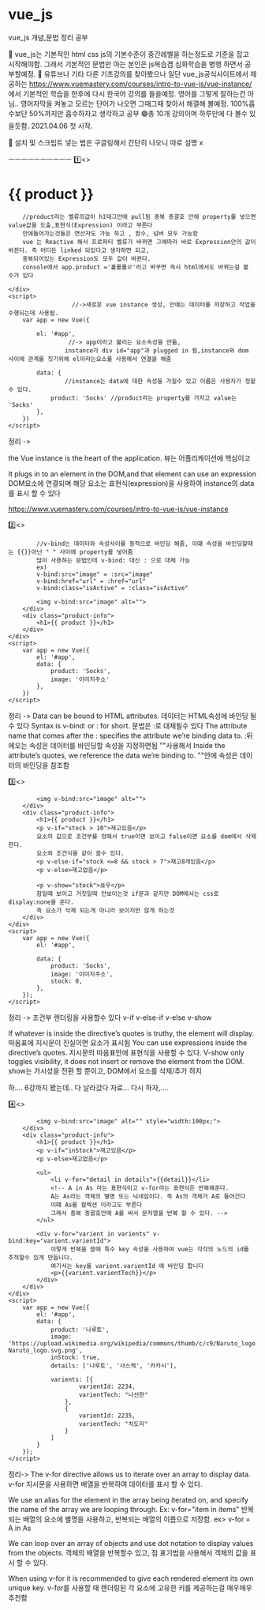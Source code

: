 # vue_js
vue_js 개념,문법 정리 공부

🔴 vue_js는 기본적인 html css js의 기본수준이 중간레벨을 하는정도로 기준을 잡고 시작해야함. 그래서 기본적인 문법만 아는 본인은 js복습겸 심화학습을 병행 하면서 공부할예정. 
🔴 유튜브나 기타 다른 기초강의를 찾아봤으나 일단 vue_js공식사이트에서 제공하는 https://www.vuemastery.com/courses/intro-to-vue-js/vue-instance/ 에서 기본적인 학습을 한후에 다시 
    한국어 강의를 들을예정. 영어를 그렇게 잘하는건 아님.. 영어자막을 켜놓고 모르는 단어가 나오면 그때그때 찾아서 해결해 볼예정. 100%흡수보단 50%까지만 흡수하자고 생각하고 공부
   🟢총 10개 강의이며 하루만에 다 볼수 있을듯함. 2021.04.06 첫 시작.
   
🔴 설치 및 스크립트 넣는 법은 구글링해서 간단히 나오니 따로 설명 x

ㅡㅡㅡㅡㅡㅡㅡㅡㅡㅡ
1️⃣<<The Vue Instance>>
  
<body>
    <div id="app">
        <h1>{{ product }}</h1>
      
        //product라는 벨류의값이 h1태그안에 pull됨 중복 중괄호 안에 property를 넣으면 value값을 도출,표현식(Expression) 이라고 부른다
        안에들어가는것들은 연산자도 가능 하고 , 함수, 넘버 모두 가능함
        vue 는 Reactive 해서 프로퍼티 벨류가 바뀌면 그에따라 바로 Expression안의 값이 바뀐다. 즉 어디든 linked 되있다고 생각하면 되고,
        중복되어있는 Expression도 모두 값이 바뀐다. 
        console에서 app.product ='홀롤롤ㄹ'라고 바꾸면 즉시 html에서도 바뀌는걸 볼 수가 있다
        
    </div>
    <script>
                      //->새로운 vue instance 생성, 안에는 데이터를 저장하고 작업을 수행되는데 사용됨.
        var app = new Vue({ 
        
            el: '#app',   
                     //-> app이라고 불리는 요소속성을 만듦, 
                    instance가 div id="app"과 plugged in 됨,instance와 dom 사이에 관계를 짓기위해 el이라는요소를 사용해서 연결을 해줌
            
            data: { 
                    //instance는 data에 대한 속성을 가질수 있고 이름은 사용자가 정할수 있다.
                product: 'Socks' //product라는 property를 가지고 value는 'Socks'
            },
        })
    </script>
</body>

정리 ->
  
the Vue instance is the heart of the application.
뷰는 어플리케이션에 핵심이고

It plugs in to an element in the DOM,and that element can use an expression
DOM요소에 연결되며 해당 요소는 표현식(expression)을 사용하여 instance의 data를 표시 할 수 있다

https://www.vuemastery.com/courses/intro-to-vue-js/vue-instance


2️⃣<<Attribute Binding>>
  <body>
    <div id="app">
        <div class="product-image">
          
            //v-bind는 데이터와 속성사이를 동적으로 바인딩 해줌, 이떄 속성을 바인딩할때는 {{}}아닌 " " 사이에 property를 넣어줌
            많이 사용하는 문법인데 v-bind: 대신 : 으로 대체 가능
            ex)
            v-bind:src="image" = :src="image"
            v-bind:href="url" = :href="url"
            v-bind:class="isActive" = :class="isActive"

            <img v-bind:src="image" alt="">
        </div>
        <div class="product-info">
            <h1>{{ product }}</h1>
        </div>
    </div>
    <script>
        var app = new Vue({
            el: '#app',
            data: {
                product: 'Socks',
                image: '이미지주소'
            },
        })
    </script>
</body>

  정리 ->
Data can be bound to HTML attributes.
 데이터는 HTML속성에 바인딩 될 수 있다
Syntax is v-bind: or : for short.
 문법은 :로 대체될수 있다
The attribute name that comes after the : specifies the attribute we’re binding data to.
 :뒤에오는 속성은 데이터를 바인딩할 속성을 지정하면됨 ""사용해서
Inside the attribute’s quotes, we reference the data we’re binding to.
 ""안에 속성은 데이터의 바인딩을 참조함



3️⃣<<Conditional Rendering>>
<body>
    <div id="app">
        <div class="product-image">

            <img v-bind:src="image" alt="">
        </div>
        <div class="product-info">
            <h1>{{ product }}</h1>
            <p v-if="stock > 10">재고있음</p>
            요소의 값으로 조건부를 정해서 true이면 보이고 false이면 요소를 dom에서 삭제한다.
            요소와 조건식을 같이 쓸수 있다.
            <p v-else-if="stock <=8 && stock > 7">재고8개있음</p>
            <p v-else>재고없음</p>

            <p v-show="stock">쑈우</p>
            참일때 보이고 거짓일때 안보이는것 if문과 같지만 DOM에서는 css로 display:none을 준다. 
            즉 요소가 삭제 되는게 아니라 보이지만 않게 하는것
        </div>
    </div>
    <script>
        var app = new Vue({
            el: '#app',

            data: {
                product: 'Socks',
                image: '이미지주소',
                stock: 0,
            },
        });
    </script>
</body>
정리 ->
조건부 렌더링을 사용할수 있다
v-if
v-else-if
v-else
v-show

If whatever is inside the directive’s quotes is truthy, the element will display.
따옴표에 지시문이 진실이면 요소가 표시됨
You can use expressions inside the directive’s quotes.
지시문의 따옴표안에 표현식을 사용할 수 있다.
V-show only toggles visibility, it does not insert or remove the element from the DOM.
show는 가시성을 전환 할 뿐이고, DOM에서 요소를 삭제/추가 하지  

하.... 6강까지 봤는데.. 다 날라갔다 자료... 다시 하자,....

4️⃣<<Conditional Rendering>>
    <body>
    <div id="app">
        <div class="product-image">

            <img v-bind:src="image" alt="" style="width:100px;">
        </div>
        <div class="product-info">
            <h1>{{ product }}</h1>
            <p v-if="inStock">재고있음</p>
            <p v-else>재고없음</p>

            <ul>
                <li v-for="detail in details">{{detail}}</li>
                <!-- A in As 라는 표현식이고 v-for라는 표현식은 반복해준다.
                A는 As라는 객체의 별명 또는 닉네임이다. 즉 As의 객체가 A로 들어간다
                이떄 As를 컬렉션 이라고도 부른다
                그래서 중복 중괄호안에 A를 써서 문자열을 반복 할 수 있다. -->
            </ul>

            <div v-for="varient in varients" v-bind:key="varient.varientId">
                이렇게 반복을 쓸때 특수 key 속성을 사용하여 vue는 각각의 노드의 id를 추적할수 있게 만듭니다. 
                여기서는 key를 varient.varientId 에 바인딩 합니다
                <p>{{varient.varientTech}}</p>
            </div>
        </div>
    </div>
    <script>
        var app = new Vue({
            el: '#app',
            data: {
                product: '나루토',
                image: 'https://upload.wikimedia.org/wikipedia/commons/thumb/c/c9/Naruto_logo.svg/1024px-Naruto_logo.svg.png',
                inStock: true,
                details: ['나루토', '사스케', '카카시'],

                varients: [{
                        varientId: 2234,
                        varientTech: "나선한"
                    },
                    {
                        varientId: 2235,
                        varientTech: "치도리"
                    }
                ]
            }
        });
    </script>
</body>

정리->
The v-for directive allows us to iterate over an array to display data.
v-for 지시문을 사용하면 배열을 반복하여 데이터를 표시 할 수 있다.

We use an alias for the element in the array being iterated on, and specify the name of the array we are looping through. Ex: v-for="item in items"
반복되는 배열의 요소에 별명을 사용하고, 반복되는 배열의 이름으로 저장함. ex> v-for = A in As

We can loop over an array of objects and use dot notation to display values from the objects.
객체의 배열을 반복할수 있고, 점 표기법을 사용해서 객체의 값을 표시 할 수 있다.

When using v-for it is recommended to give each rendered element its own unique key.
v-for를 사용할 때 렌더링된 각 요소에 고유한 키를 제공하는걸 매우매우 추천함

